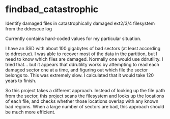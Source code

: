 # findbad\_catastrophic
Identify damaged files in catastrophically damaged ext2/3/4 filesystem from the ddrescue log

Currently contains hard-coded values for my particular situation.

I have an SSD with about 100 gigabytes of bad sectors (at least according to ddrescue). I was able to recover most of the data in the partition, but I need to know which files are damaged. Normally one would use ddrutility. I tried that... but it appears that ddrutility works by attempting to read each damaged sector one at a time, and figuring out which file the sector belongs to. This was extremely slow. I calculated that it would take 120 years to finish.

So this project takes a different approach. Instead of looking up the file path from the sector, this project scans the filesystem and looks up the locations of each file, and checks whether those locations overlap with any known bad regions. When a large number of sectors are bad, this approach should be much more efficient.
